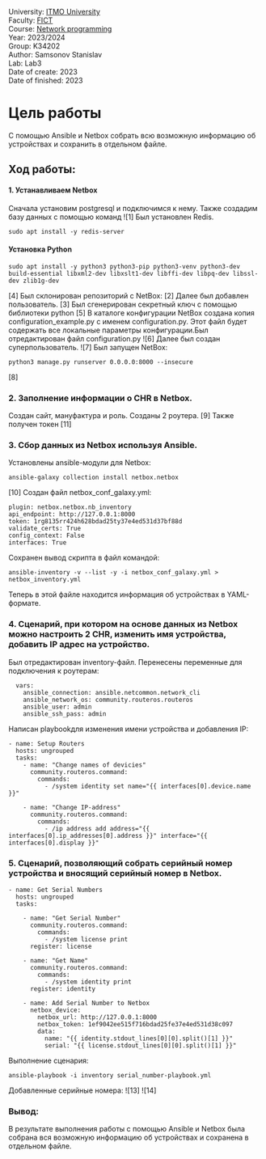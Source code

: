 University: [ITMO University](https://itmo.ru/ru/) <br/>
Faculty: [FICT](https://fict.itmo.ru) <br/>
Course: [Network programming](https://github.com/itmo-ict-faculty/network-programming) <br/>
Year: 2023/2024 <br/>
Group: K34202 <br/>
Author: Samsonov Stanislav <br/>
Lab: Lab3 <br/>
Date of create: 2023 <br/>
Date of finished: 2023 <br/>


# Цель работы
С помощью Ansible и Netbox собрать всю возможную информацию об устройствах и сохранить в отдельном файле.
## Ход работы:
#### 1. Устанавливаем Netbox
Сначала установим postgresql и подключимся к нему. 
Также создадим базу данных с помощью команд 
![1]
Был установлен Redis.
```
sudo apt install -y redis-server
```
#### Установка Python
```
sudo apt install -y python3 python3-pip python3-venv python3-dev build-essential libxml2-dev libxslt1-dev libffi-dev libpq-dev libssl-dev zlib1g-dev
```
[4]
Был склонирован репозиторий с NetBox:
[2]
Далее был добавлен пользователь.
[3]
Был сгенерирован секретный ключ с помощью библиотеки python
[5]
В каталоге конфигурации NetBox создана копия configuration_example.py с именем configuration.py. Этот файл будет содержать все локальные параметры конфигурации.Был отредактирован файл configuration.py
![6]
Далее был создан суперпользователь.
![7]
Был запущен NetBox:
```
python3 manage.py runserver 0.0.0.0:8000 --insecure
```
[8]
### 2. Заполнение информации о CHR в Netbox.
Создан сайт, мануфактура и роль. Созданы 2 роутера.
[9]
Также получен токен
[11]
### 3. Сбор данных из Netbox используя Ansible.
Установлены ansible-модули для Netbox:
```
ansible-galaxy collection install netbox.netbox
```
[10]
Создан файл netbox_conf_galaxy.yml:
```
plugin: netbox.netbox.nb_inventory
api_endpoint: http://127.0.0.1:8000
token: 1rg8135rr424h628bdad25ty37e4ed531d37bf88d
validate_certs: True
config_context: False
interfaces: True
```
Сохранен вывод скрипта в файл командой:
```
ansible-inventory -v --list -y -i netbox_conf_galaxy.yml > netbox_inventory.yml
```
Теперь в этой файле находится информация об устройствах в YAML-формате.
### 4. Сценарий, при котором на основе данных из Netbox можно настроить 2 CHR, изменить имя устройства, добавить IP адрес на устройство.
Был отредактирован inventory-файл. Перенесены переменные для подключения к роутерам:
```
  vars:
    ansible_connection: ansible.netcommon.network_cli
    ansible_network_os: community.routeros.routeros
    ansible_user: admin
    ansible_ssh_pass: admin
```
Написан playbookдля изменения имени устройства и добавления IP:
```
- name: Setup Routers
  hosts: ungrouped
  tasks:
    - name: "Change names of devicies"
      community.routeros.command:
        commands:
          - /system identity set name="{{ interfaces[0].device.name }}"

    - name: "Change IP-address"
      community.routeros.command:
        commands:
          - /ip address add address="{{ interfaces[0].ip_addresses[0].address }}" interface="{{ interfaces[0].display }}"
```
### 5. Сценарий, позволяющий собрать серийный номер устройства и вносящий серийный номер в Netbox.
```
- name: Get Serial Numbers
  hosts: ungrouped
  tasks:

    - name: "Get Serial Number"
      community.routeros.command:
        commands:
          - /system license print
      register: license

    - name: "Get Name"
      community.routeros.command:
        commands:
          - /system identity print
      register: identity

    - name: Add Serial Number to Netbox
      netbox_device:
        netbox_url: http://127.0.0.1:8000
        netbox_token: 1ef9042ee515f716bdad25fe37e4ed531d38c097
        data:
          name: "{{ identity.stdout_lines[0][0].split()[1] }}"
          serial: "{{ license.stdout_lines[0][0].split()[1] }}"
```

Выполнение сценария:
```
ansible-playbook -i inventory serial_number-playbook.yml
```
Добавленные серийные номера:
![13]
![14]
### Вывод:

В результате выполнения работы c помощью Ansible и Netbox была собрана вся возможную информацию об устройствах и сохранена в отдельном файле.
